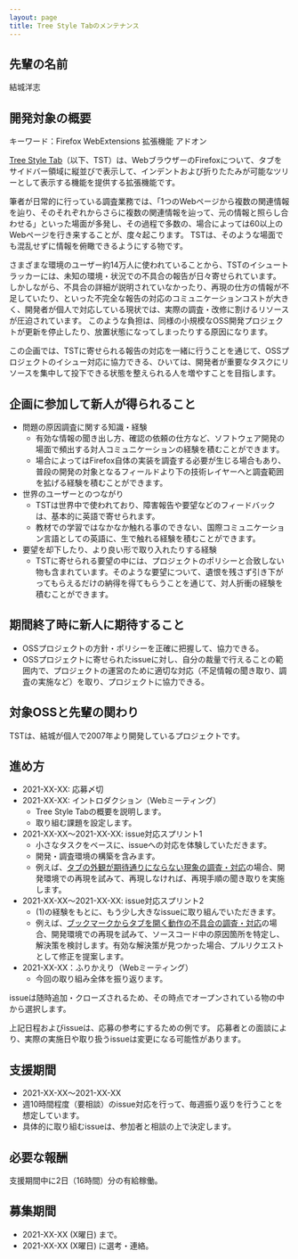 ```yaml
---
layout: page
title: Tree Style Tabのメンテナンス
---
```


## 先輩の名前

結城洋志

## 開発対象の概要

キーワード：Firefox WebExtensions 拡張機能 アドオン

[Tree Style Tab](https://github.com/piroor/treestyletab)（以下、TST）は、WebブラウザーのFirefoxについて、タブをサイドバー領域に縦並びで表示して、インデントおよび折りたたみが可能なツリーとして表示する機能を提供する拡張機能です。

筆者が日常的に行っている調査業務では、「1つのWebページから複数の関連情報を辿り、そのそれぞれからさらに複数の関連情報を辿って、元の情報と照らし合わせる」といった場面が多発し、その過程で多数の、場合によっては60以上のWebページを行き来することが、度々起こります。
TSTは、そのような場面でも混乱せずに情報を俯瞰できるようにする物です。

さまざまな環境のユーザー約14万人に使われていることから、TSTのイシュートラッカーには、未知の環境・状況での不具合の報告が日々寄せられています。
しかしながら、不具合の詳細が説明されていなかったり、再現の仕方の情報が不足していたり、といった不完全な報告の対応のコミュニケーションコストが大きく、開発者が個人で対応している現状では、実際の調査・改修に割けるリソースが圧迫されています。
このような負担は、同様の小規模なOSS開発プロジェクトが更新を停止したり、放置状態になってしまったりする原因になります。

この企画では、TSTに寄せられる報告の対応を一緒に行うことを通じて、OSSプロジェクトのイシュー対応に協力できる、ひいては、開発者が重要なタスクにリソースを集中して投下できる状態を整えられる人を増やすことを目指します。


## 企画に参加して新人が得られること

* 問題の原因調査に関する知識・経験
  * 有効な情報の聞き出し方、確認の依頼の仕方など、ソフトウェア開発の場面で頻出する対人コミュニケーションの経験を積むことができます。
  * 場合によってはFirefox自体の実装を調査する必要が生じる場合もあり、普段の開発の対象となるフィールドより下の技術レイヤーへと調査範囲を拡げる経験を積むことができます。
* 世界のユーザーとのつながり
  * TSTは世界中で使われており、障害報告や要望などのフィードバックは、基本的に英語で寄せられます。
  * 教材での学習ではなかなか触れる事のできない、国際コミュニケーション言語としての英語に、生で触れる経験を積むことができます。
* 要望を却下したり、より良い形で取り入れたりする経験
  * TSTに寄せられる要望の中には、プロジェクトのポリシーと合致しない物も含まれています。そのような要望について、遺恨を残さず引き下がってもらえるだけの納得を得てもらうことを通じて、対人折衝の経験を積むことができます。


## 期間終了時に新人に期待すること

* OSSプロジェクトの方針・ポリシーを正確に把握して、協力できる。
* OSSプロジェクトに寄せられたissueに対し、自分の裁量で行えることの範囲内で、プロジェクトの運営のために適切な対応（不足情報の聞き取り、調査の実施など）を取り、プロジェクトに協力できる。

## 対象OSSと先輩の関わり

TSTは、結城が個人で2007年より開発しているプロジェクトです。

## 進め方

* 2021-XX-XX: 応募〆切
* 2021-XX-XX: イントロダクション（Webミーティング）
  * Tree Style Tabの概要を説明します。
  * 取り組む課題を設定します。
* 2021-XX-XX〜2021-XX-XX: issue対応スプリント1
  * 小さなタスクをベースに、issueへの対応を体験していただきます。
  * 開発・調査環境の構築を含みます。
  * 例えば、[タブの外観が期待通りにならない現象の調査・対応](https://github.com/piroor/treestyletab/issues/2955)の場合、開発環境での再現を試みて、再現しなければ、再現手順の聞き取りを実施します。
* 2021-XX-XX〜2021-XX-XX: issue対応スプリント2
  * (1)の経験をもとに、もう少し大きなissueに取り組んでいただきます。
  * 例えば、[ブックマークからタブを開く動作の不具合の調査・対応](https://github.com/piroor/treestyletab/issues/2956)の場合、開発環境での再現を試みて、ソースコード中の原因箇所を特定し、解決策を検討します。有効な解決策が見つかった場合、プルリクエストとして修正を提案します。
* 2021-XX-XX：ふりかえり（Webミーティング）
  * 今回の取り組み全体を振り返ります。

issueは随時追加・クローズされるため、その時点でオープンされている物の中から選択します。

上記日程およびissueは、応募の参考にするための例です。
応募者との面談により、実際の実施日や取り扱うissueは変更になる可能性があります。

## 支援期間

* 2021-XX-XX〜2021-XX-XX
* 週10時間程度（要相談）のissue対応を行って、毎週振り返りを行うことを想定しています。
* 具体的に取り組むissueは、参加者と相談の上で決定します。

## 必要な報酬

支援期間中に2日（16時間）分の有給稼働。

## 募集期間

* 2021-XX-XX (X曜日) まで。
* 2021-XX-XX (X曜日) に選考・連絡。

